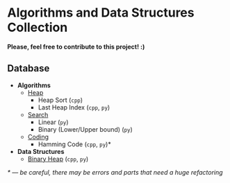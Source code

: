 # Algorithms and Data Structures Collection

**Please, feel free to contribute to this project! :)**

## Database
- **Algorithms**
    - [Heap](/algorithms/heap/)
        - Heap Sort (`cpp`)
        - Last Heap Index (`cpp`, `py`)
    - [Search](/algorithms/search/)
        - Linear (`py`)
        - Binary (Lower/Upper bound) (`py`)
    - [Coding](/algorithms/coding/)
        - Hamming Code (`cpp`, `py`)*
- **Data Structures**
    - [Binary Heap](/data-structures/binary-heap/) (`cpp`, `py`)
  

_* — be careful, there may be errors and parts that need a huge refactoring_